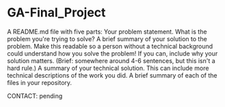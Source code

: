 # GA-Final_Project
A README.md file with five parts:
    Your problem statement. What is the problem you're trying to solve?
    A brief summary of your solution to the problem. Make this readable so a person without a technical background could understand how you solve       the problem! If you can, include why your solution matters. (Brief: somewhere around 4-6 sentences, but this isn't a hard rule.)
    A summary of your technical solution. This can include more technical descriptions of the work you did.
    A brief summary of each of the files in your repository.


CONTACT: pending
